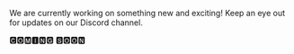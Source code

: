 

We are currently working on something new and exciting! Keep an eye out for updates on our Discord channel.
<div class="coming-soon">
🅲🅾🅼🅸🅽🅶 🆂🅾🅾🅽
</div>